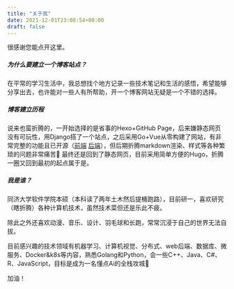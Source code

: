 ```yaml
---
title: "关于我"
date: 2021-12-01T23:08:54+08:00
draft: false
---
```


很感谢您能点开这里。

##### 为什么要建立一个博客站点？

在平常的学习生活中，我总想找个地方记录一些技术笔记和生活的感悟，希望能够分享出去，也许能对一些人有所帮助，开一个博客网站无疑是一个不错的选择。

##### 博客建立历程

说来也蛮折腾的，一开始选择的是省事的Hexo+GitHub Page，后来嫌静态网页没有可玩性，用Django搭了一个站点，之后采用Go+Vue从零构建了网站，有非常完整的功能且已开源（[前端](https://github.com/enginewang/yichengBlog) [后端](https://github.com/enginewang/BlogBackend)），但后期折腾markdown渲染、样式等各种繁琐的问题非常痛苦:face_with_thermometer: 最终还是回到了静态网页，目前采用简单方便的Hugo，折腾一圈又回到最初的起点属于是。

##### 我是谁？

同济大学软件学院本硕（本科读了两年土木然后提桶跑路），目前研一，喜欢研究（瞎折腾）各种计算机技术，虽然技术菜但还是乐此不疲。

除此之外还喜欢动漫、音乐、设计、羽毛球和长跑，常常沉浸于自己的世界无法自拔。

目前感兴趣的技术领域有机器学习、计算机视觉、分布式、web后端、数据库、微服务、Docker&k8s等内容，熟悉Golang和Python，会一些C++、Java、C#、R、JavaScript，目标是成为一名懂点Ai的全栈攻城:lion:

加油！
